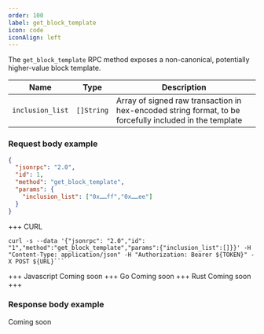 ```yaml
---
order: 100
label: get_block_template
icon: code
iconAlign: left      
---
```


The `get_block_template` RPC method exposes a non-canonical, potentially higher-value block template.


| Name               | Type       | Description                                                                                             |
|--------------------|------------|---------------------------------------------------------------------------------------------------------|
| `inclusion_list`   | `[]String` | Array of signed raw transaction in hex-encoded string format, to be forcefully included in the template |


### Request body example
```json
{
  "jsonrpc": "2.0",
  "id": 1,
  "method": "get_block_template",
  "params": {
    "inclusion_list": ["0x……ff","0x……ee"]
  }
}
```
 
+++ CURL
```
curl -s --data '{"jsonrpc": "2.0","id": "1","method":"get_block_template","params":{"inclusion_list":[]}}' -H "Content-Type: application/json" -H "Authorization: Bearer ${TOKEN}" -X POST ${URL}```
```
+++ Javascript
Coming soon
+++ Go
Coming soon
+++ Rust
Coming soon
+++
### Response body example

Coming soon 
